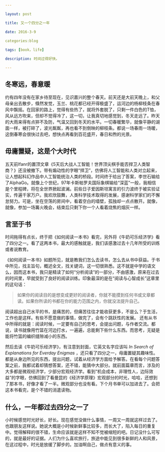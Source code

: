 ```yaml
---

layout: post 

title: 又一个四分之一年

date: 2016-3-9

categories:blog
 
tags: [book，life]

description: 时间过得好快。

---
```


## 冬寒远，春意暖

约有四年没有在家乡待至现在，见识嘉兴的整个春天。前天还是大前天晚上，和父母亲出去散步，倏然发觉，玉兰、桃花都已经开得极盛了，运河边的杨柳枝条在春风中飘摇。在回家的路上，觉得有些热了，就将外套脱了，只剩一件白色的T恤，风从远方吹来，但却不觉得冷了，这一切，让我真切地感觉到，冬天走远了。昨天的大雨来得有点猝不及防，气温又回到冬天的水平。一切春暖繁华，就像平静的湖面一样，被打碎了，波光粼粼，再也看不到倒映的柳枝条。都说一场春雨一场暖，这倒春寒会很快过去吧，想快点再看到百花盛开，春日和煦的光景。

## 毋庸置疑，这是个大时代

五天前Ifanr的置顶文章《5天后大战人工智能！世界顶尖棋手能否捍卫人类智商？》还没被撤下。带有煽动性的字眼“捍卫”，仿佛将人工智能和人类对立起来，让人想起科幻作品中人工智能统治人类的桥段。时间终于给出了答案，李世石输给了AlphaGo。就像上个世纪，97年卡斯帕罗夫国际象棋输给“深蓝”一般，我相信是个里程碑，将在全世界掀起波澜。前些日子爱因斯坦寓言的引力波终于被实验证实，传遍千家万户。我欢欣鼓舞，人类科学技术取得的发展，感谢科学家们的不懈怠努力。可是，坐在空荡的房间中，看着空白的墙壁，孤独却一点点散开。就像，就像，参加一场篝火晚会，结束后只剩下你一个人看着烧焦的烟灰一样。

## 言至于书

时间拖得有点长，终于把《如何阅读一本书》看完，另外将《牛奶可乐经济学》看了四分之一。看了这两本书，最大的感触就是，我们该感激过去十几年所受的训练或者说教育。

《如何阅读一本书》如题所见，就是教我们怎么去读书，怎么去从书中获益。于书中所见，找主旨句，概述全文，找关键词，这一切很熟悉。这不就是中学的语文么，因而这本书，我只是精读了如何“分析阅读”的一部分，不由感激，原来在过去的时间里，早就受到了良好的阅读训练。印象最深的是在“阅读与心智成长”这章里的这句话：
> 如果你的阅读目的是想变成更好的阅读者，你就不能摸到任何书或文章都读。如果你所读的书都在你的能力范围之内，你就没法提升自己。

阅读超出自己水平的书，是痛苦的，但痛苦往往才能收获更多，不是么？于生活，工作也是这样。有些不愿意做的事情，做完了，会有个跳跃性的发展。
还有从书中所得的就是：阅读时候，一定要有自己的思考，会提出问题，与作者交流。都说，读书就像用竹篮在河边打水，一遍遍，总能剩下些什么东西。而思考，无疑是能将竹篮的编织缝隙减小的东西。

然后去读《牛奶可乐经济学》，有注意到封面，它英文名字应该叫 *In Search of Explanations for Everday Enigmas* ，还只看了四分之一，毋庸置疑其趣味性。都是从身边所见的东西，提出问题，试着从经济学方面给予解答。在看每个问题答案之前，我都试着却猜想答案，还不错，能猜中大部分。就前面篇章而言，涉及的大多都是微观经济学，少部分宏观经济学。看到“机会成本，非理性人，边际效益”的字眼，仿佛回到了看曼昆的《经济学原理》宏观部分的时光，哈哈，还想到了那本书，好像才看了一半。微观部分也没有看。下个月书单可以加进去了。会把这本书看完，是个不错的消遣读物。

## 什么，一年都过去四分之一了
 
 小时候感觉时光好长，好长。现在感觉没做什么事情，一周又一周就这样过去了。也跟朋友这样说。她说大概是小时候新鲜事比较多，而长大了，陷入每日的重复中。觉得解释的很不错，生命应该就是这样不知不觉被缩短的吧。日记没什么可写的，就是最好的证据。人们为什么喜欢旅行，旅途中能见到很多新鲜的人和风景，在这过程中，时光是放缓了脚步的。加油啊自己，做点有意义的事。
 





